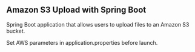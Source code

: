 ## Amazon S3 Upload with Spring Boot

Spring Boot application that allows users to upload files to an Amazon S3 bucket.

Set AWS parameters in application.properties before launch.


